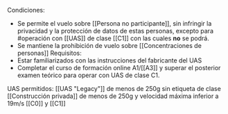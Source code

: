 Condiciones:
- Se permite el vuelo sobre [[Persona no participante]], sin infringir la privacidad y la protección de datos de estas personas, excepto para #operación con [[UAS]] de clase [[C1]] con las cuales **no** se podrá.
- Se mantiene la prohibición de vuelo sobre [[Concentraciones de personas]]
Requisitos:
- Estar familiarizados con las instrucciones del fabricante del UAS
- Completar el curso de formación online A1/[[A3]] y superar el posterior examen teórico para operar con UAS de clase C1.

UAS permitidos:
[[UAS "Legacy"]] de menos de 250g sin etiqueta de clase
[[Construcción privada]] de menos de 250g y velocidad máxima inferior a 19m/s
[[C0]] y [[C1]]